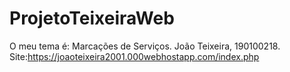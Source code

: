 # ProjetoTeixeiraWeb
O meu tema é: Marcações de Serviços. 
João Teixeira, 190100218.
Site:https://joaoteixeira2001.000webhostapp.com/index.php
